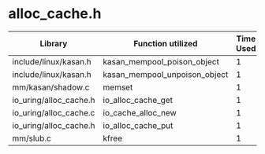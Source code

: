 # alloc_cache.h

| Library | Function utilized | Time Used |
| - | - | - |
| include/linux/kasan.h | kasan_mempool_poison_object | 1 |
| include/linux/kasan.h | kasan_mempool_unpoison_object | 1 |
| mm/kasan/shadow.c | memset | 1 |
| io_uring/alloc_cache.h | io_alloc_cache_get | 1 |
| io_uring/alloc_cache.c | io_cache_alloc_new | 1 |
| io_uring/alloc_cache.h | io_alloc_cache_put | 1 |
| mm/slub.c | kfree | 1 |

